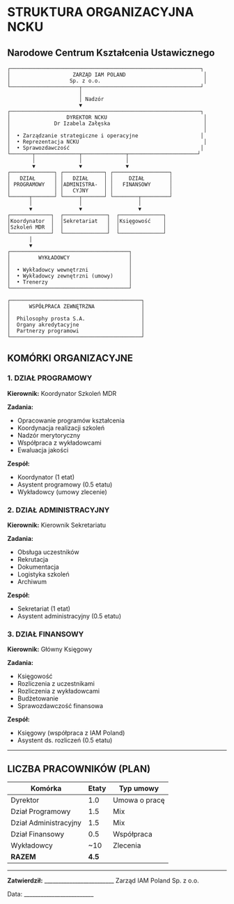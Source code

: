 # STRUKTURA ORGANIZACYJNA NCKU
## Narodowe Centrum Kształcenia Ustawicznego

```
┌─────────────────────────────────────────────────────────────┐
│                    ZARZĄD IAM POLAND                         │
│                   Sp. z o.o.                                 │
└──────────────────────┬──────────────────────────────────────┘
                       │
                       │ Nadzór
                       ▼
┌─────────────────────────────────────────────────────────────┐
│                  DYREKTOR NCKU                               │
│              Dr Izabela Załęska                              │
│                                                              │
│  • Zarządzanie strategiczne i operacyjne                    │
│  • Reprezentacja NCKU                                        │
│  • Sprawozdawczość                                          │
└───────┬──────────────┬──────────────┬──────────────────────┘
        │              │              │
        ▼              ▼              ▼
┌──────────────┐ ┌─────────────┐ ┌──────────────────┐
│   DZIAŁ      │ │   DZIAŁ     │ │     DZIAŁ        │
│ PROGRAMOWY   │ │ADMINISTRA-  │ │   FINANSOWY      │
│              │ │   CYJNY     │ │                  │
└──────┬───────┘ └─────┬───────┘ └────────┬─────────┘
       │               │                  │
       ▼               ▼                  ▼
┌─────────────┐  ┌──────────────┐  ┌──────────────┐
│Koordynator  │  │Sekretariat   │  │Księgowość    │
│Szkoleń MDR  │  │              │  │              │
└─────────────┘  └──────────────┘  └──────────────┘
       │
       ▼
┌──────────────────────────────────────┐
│         WYKŁADOWCY                   │
│                                      │
│  • Wykładowcy wewnętrzni             │
│  • Wykładowcy zewnętrzni (umowy)     │
│  • Trenerzy                          │
└──────────────────────────────────────┘

┌──────────────────────────────────────────┐
│      WSPÓŁPRACA ZEWNĘTRZNA               │
│                                          │
│  Philosophy prosta S.A.                  │
│  Organy akredytacyjne                    │
│  Partnerzy programowi                    │
└──────────────────────────────────────────┘
```

## KOMÓRKI ORGANIZACYJNE

### 1. DZIAŁ PROGRAMOWY
**Kierownik:** Koordynator Szkoleń MDR

**Zadania:**
- Opracowanie programów kształcenia
- Koordynacja realizacji szkoleń
- Nadzór merytoryczny
- Współpraca z wykładowcami
- Ewaluacja jakości

**Zespół:**
- Koordynator (1 etat)
- Asystent programowy (0.5 etatu)
- Wykładowcy (umowy zlecenie)

### 2. DZIAŁ ADMINISTRACYJNY
**Kierownik:** Kierownik Sekretariatu

**Zadania:**
- Obsługa uczestników
- Rekrutacja
- Dokumentacja
- Logistyka szkoleń
- Archiwum

**Zespół:**
- Sekretariat (1 etat)
- Asystent administracyjny (0.5 etatu)

### 3. DZIAŁ FINANSOWY
**Kierownik:** Główny Księgowy

**Zadania:**
- Księgowość
- Rozliczenia z uczestnikami
- Rozliczenia z wykładowcami
- Budżetowanie
- Sprawozdawczość finansowa

**Zespół:**
- Księgowy (współpraca z IAM Poland)
- Asystent ds. rozliczeń (0.5 etatu)

---

## LICZBA PRACOWNIKÓW (PLAN)

| Komórka | Etaty | Typ umowy |
|---------|-------|-----------|
| Dyrektor | 1.0 | Umowa o pracę |
| Dział Programowy | 1.5 | Mix |
| Dział Administracyjny | 1.5 | Mix |
| Dział Finansowy | 0.5 | Współpraca |
| Wykładowcy | ~10 | Zlecenia |
| **RAZEM** | **4.5** | |

---

**Zatwierdził:** _________________________
Zarząd IAM Poland Sp. z o.o.

Data: _________________________
